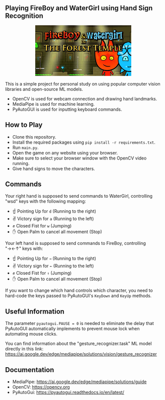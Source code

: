## Playing FireBoy and WaterGirl using Hand Sign Recognition

<p align="center">
  <img src="images/images.jpeg" alt="alt text" />
</p>


This is a simple project for personal study on using popular computer vision libraries and open-source ML models.

- OpenCV is used for webcam connection and drawing hand landmarks.
- MediaPipe is used for machine learning.
- PyAutoGUI is used for inputting keyboard commands.

## How to Play

- Clone this repository.
- Install the required packages using `pip install -r requirements.txt`.
- Run `main.py`.
- Open the game on any website using your browser.
- Make sure to select your browser window with the OpenCV video running.
- Give hand signs to move the characters.

## Commands

Your right hand is supposed to send commands to WaterGirl, controlling "wsd" keys with the following mapping:
- ☝️ Pointing Up for `d` (Running to the right)
- ✌️ Victory sign for `a` (Running to the left)
- ✊ Closed Fist for `w` (Jumping)
- ✋ Open Palm to cancel all movement (Stop)
  
Your left hand is supposed to send commands to FireBoy, controlling "→←↑" keys with:
- ☝️ Pointing Up for `→` (Running to the right)
- ✌️ Victory sign for `←` (Running to the left)
- ✊ Closed Fist for `↑` (Jumping)
- ✋ Open Palm to cancel all movement (Stop)

If you want to change which hand controls which character, you need to hard-code the keys passed to PyAutoGUI's `KeyDown` and `KeyUp` methods.

## Useful Information

The parameter `pyautogui.PAUSE = 0` is needed to eliminate the delay that PyAutoGUI automatically implements to prevent mouse lock when automating mouse clicks.

You can find information about the "gesture_recognizer.task" ML model directly in this link: https://ai.google.dev/edge/mediapipe/solutions/vision/gesture_recognizer

## Documentation

- MediaPipe: https://ai.google.dev/edge/mediapipe/solutions/guide
- OpenCV: https://opencv.org
- PyAutoGui: https://pyautogui.readthedocs.io/en/latest/

